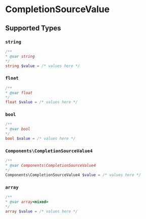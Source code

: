# CompletionSourceValue


## Supported Types

### `string`

```php
/**
* @var string
*/
string $value = /* values here */
```

### `float`

```php
/**
* @var float
*/
float $value = /* values here */
```

### `bool`

```php
/**
* @var bool
*/
bool $value = /* values here */
```

### `Components\CompletionSourceValue4`

```php
/**
* @var Components\CompletionSourceValue4
*/
Components\CompletionSourceValue4 $value = /* values here */
```

### `array`

```php
/**
* @var array<mixed>
*/
array $value = /* values here */
```

